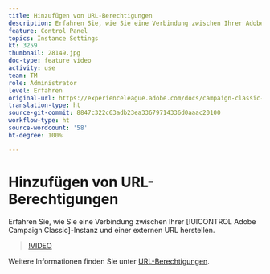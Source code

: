 ```yaml
---
title: Hinzufügen von URL-Berechtigungen
description: Erfahren Sie, wie Sie eine Verbindung zwischen Ihrer Adobe Campaign Classic-Instanz und einer externen URL herstellen.
feature: Control Panel
topics: Instance Settings
kt: 3259
thumbnail: 28149.jpg
doc-type: feature video
activity: use
team: TM
role: Administrator
level: Erfahren
original-url: https://experienceleague.adobe.com/docs/campaign-classic-learn/tutorials/administrating/control-panel-acc/adding-url-permissions.html
translation-type: ht
source-git-commit: 8847c322c63adb23ea33679714336d0aaac20100
workflow-type: ht
source-wordcount: '58'
ht-degree: 100%

---
```



# Hinzufügen von URL-Berechtigungen

Erfahren Sie, wie Sie eine Verbindung zwischen Ihrer [!UICONTROL Adobe Campaign Classic]-Instanz und einer externen URL herstellen.

>[!VIDEO](https://video.tv.adobe.com/v/28149?quality=12)

Weitere Informationen finden Sie unter [URL-Berechtigungen](https://docs.adobe.com/content/help/de-DE/control-panel/using/instances-settings/url-permissions.html).
